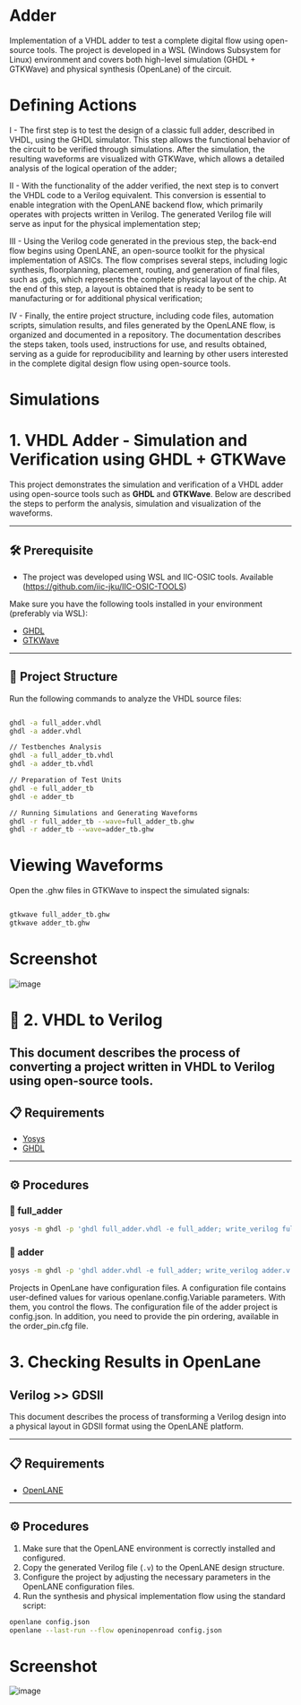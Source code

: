 # Adder
Implementation of a VHDL adder to test a complete digital flow using open-source tools. The project is developed in a WSL (Windows Subsystem for Linux) environment and covers both high-level simulation (GHDL + GTKWave) and physical synthesis (OpenLane) of the circuit.

# Defining Actions

I - The first step is to test the design of a classic full adder, described in VHDL, using the GHDL simulator. This step allows the functional behavior of the circuit to be verified through simulations. After the simulation, the resulting waveforms are visualized with GTKWave, which allows a detailed analysis of the logical operation of the adder;

II - With the functionality of the adder verified, the next step is to convert the VHDL code to a Verilog equivalent. This conversion is essential to enable integration with the OpenLANE backend flow, which primarily operates with projects written in Verilog. The generated Verilog file will serve as input for the physical implementation step;

III - Using the Verilog code generated in the previous step, the back-end flow begins using OpenLANE, an open-source toolkit for the physical implementation of ASICs. The flow comprises several steps, including logic synthesis, floorplanning, placement, routing, and generation of final files, such as .gds, which represents the complete physical layout of the chip. At the end of this step, a layout is obtained that is ready to be sent to manufacturing or for additional physical verification;

IV - Finally, the entire project structure, including code files, automation scripts, simulation results, and files generated by the OpenLANE flow, is organized and documented in a repository. The documentation describes the steps taken, tools used, instructions for use, and results obtained, serving as a guide for reproducibility and learning by other users interested in the complete digital design flow using open-source tools.

# Simulations

# 1. VHDL Adder - Simulation and Verification using GHDL + GTKWave

This project demonstrates the simulation and verification of a VHDL adder using open-source tools such as **GHDL** and **GTKWave**. Below are described the steps to perform the analysis, simulation and visualization of the waveforms.

---

## 🛠️ Prerequisite

- The project was developed using WSL and IIC-OSIC tools. Available (https://github.com/iic-jku/IIC-OSIC-TOOLS)

Make sure you have the following tools installed in your environment (preferably via WSL):

- [GHDL](https://ghdl.readthedocs.io)
- [GTKWave](http://gtkwave.sourceforge.net)

---

## 📁 Project Structure

Run the following commands to analyze the VHDL source files:

```bash

ghdl -a full_adder.vhdl
ghdl -a adder.vhdl

// Testbenches Analysis
ghdl -a full_adder_tb.vhdl
ghdl -a adder_tb.vhdl

// Preparation of Test Units
ghdl -e full_adder_tb
ghdl -e adder_tb

// Running Simulations and Generating Waveforms
ghdl -r full_adder_tb --wave=full_adder_tb.ghw
ghdl -r adder_tb --wave=adder_tb.ghw

```
# Viewing Waveforms

Open the .ghw files in GTKWave to inspect the simulated signals:
```bash

gtkwave full_adder_tb.ghw
gtkwave adder_tb.ghw
````
# Screenshot
![image](https://github.com/user-attachments/assets/c603ad7f-40b7-4a49-9706-3b7941d591e9)

# 🔄 2. VHDL to Verilog

This document describes the process of converting a project written in VHDL to Verilog using open-source tools.
---

## 📋 Requirements

- [Yosys](https://yosyshq.net/yosys/)
- [GHDL](https://ghdl.github.io/ghdl/)

---

## ⚙️ Procedures

### 🔹 full_adder

```bash
yosys -m ghdl -p 'ghdl full_adder.vhdl -e full_adder; write_verilog full_adder.v'
````
### 🔹 adder

```bash
yosys -m ghdl -p 'ghdl adder.vhdl -e full_adder; write_verilog adder.v'
````
Projects in OpenLane have configuration files. A configuration file contains user-defined values ​​for various openlane.config.Variable parameters. With them, you control the flows. The configuration file of the adder project is config.json.
In addition, you need to provide the pin ordering, available in the order_pin.cfg file.

# 3. Checking Results in OpenLane
## Verilog >> GDSII

This document describes the process of transforming a Verilog design into a physical layout in GDSII format using the OpenLANE platform.

---

## 📋 Requirements

- [OpenLANE](https://github.com/The-OpenROAD-Project/OpenLane)

---

## ⚙️ Procedures

1. Make sure that the OpenLANE environment is correctly installed and configured.
2. Copy the generated Verilog file (`.v`) to the OpenLANE design structure.
3. Configure the project by adjusting the necessary parameters in the OpenLANE configuration files.
4. Run the synthesis and physical implementation flow using the standard script:

```bash
openlane config.json
openlane --last-run --flow openinopenroad config.json
````
# Screenshot
![image](https://github.com/user-attachments/assets/f0fb376d-802a-41bb-82fd-38b58f8e36b3)



